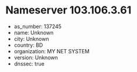 # Nameserver 103.106.3.61

* as_number: 137245
* name: Unknown
* city: Unknown
* country: BD
* organization: MY NET SYSTEM
* version: Unknown
* dnssec: true
